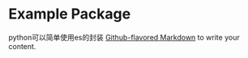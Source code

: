 # Example Package
python可以简单使用es的封装
[Github-flavored Markdown](https://github.com/sl40/esBuilder)
to write your content.